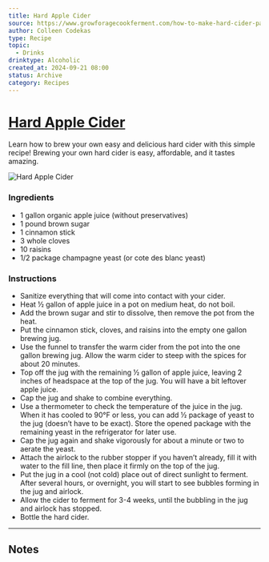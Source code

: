 ```yaml
---
title: Hard Apple Cider
source: https://www.growforagecookferment.com/how-to-make-hard-cider-part-1-brew-it/
author: Colleen Codekas
type: Recipe
topic:
  - Drinks
drinktype: Alcoholic
created_at: 2024-09-21 08:00
status: Archive
category: Recipes
---
```


# [Hard Apple Cider](https://www.growforagecookferment.com/how-to-make-hard-cider-part-1-brew-it/)

Learn how to brew your own easy and delicious hard cider with this simple recipe! Brewing your own hard cider is easy, affordable, and it tastes amazing. 

![Hard Apple Cider](https://www.growforagecookferment.com/wp-content/uploads/2020/09/hard-cider-fb.jpg)

### Ingredients

- 1 gallon organic apple juice (without preservatives)
- 1 pound brown sugar
- 1  cinnamon stick
- 3  whole cloves
- 10  raisins
- 1/2 package champagne yeast (or cote des blanc yeast)

### Instructions

- Sanitize everything that will come into contact with your cider. 
- Heat ½ gallon of apple juice in a pot on medium heat, do not boil.
- Add the brown sugar and stir to dissolve, then remove the pot from the heat.
- Put the cinnamon stick, cloves, and raisins into the empty one gallon brewing jug.
- Use the funnel to transfer the warm cider from the pot into the one gallon brewing jug. Allow the warm cider to steep with the spices for about 20 minutes.
- Top off the jug with the remaining ½ gallon of apple juice, leaving 2 inches of headspace at the top of the jug. You will have a bit leftover apple juice.
- Cap the jug and shake to combine everything.
- Use a thermometer to check the temperature of the juice in the jug. When it has cooled to 90°F or less, you can add ½ package of yeast to the jug (doesn’t have to be exact). Store the opened package with the remaining yeast in the refrigerator for later use.
- Cap the jug again and shake vigorously for about a minute or two to aerate the yeast.
- Attach the airlock to the rubber stopper if you haven’t already, fill it with water to the fill line, then place it firmly on the top of the jug.
- Put the jug in a cool (not cold) place out of direct sunlight to ferment. After several hours, or overnight, you will start to see bubbles forming in the jug and airlock.
- Allow the cider to ferment for 3-4 weeks, until the bubbling in the jug and airlock has stopped.
- Bottle the hard cider.

-----

## Notes
